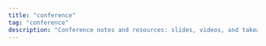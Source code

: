 ```yaml
---
title: "conference"
tag: "conference"
description: "Conference notes and resources: slides, videos, and takeaways from events in the Eclipse, MBSE, and modeling communities."
---
```

